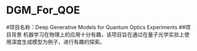 # DGM_For_QOE
#项目名称：Deep Generative Models for Quantum Optics Experiments
##项目背景
机器学习在物理上的应用十分有趣，该项目旨在通过在量子光学实验上使用深度生成模型为例子，进行有趣的探索。

